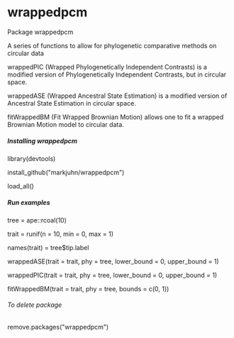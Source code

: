 # wrappedpcm
Package wrappedpcm

A series of functions to allow for phylogenetic comparative methods on circular data

wrappedPIC (Wrapped Phylogenetically Independent Contrasts) is a modified version of Phylogenetically Independent Contrasts, but in circular space.

wrappedASE (Wrapped Ancestral State Estimation) is a modified version of Ancestral State Estimation in circular space.

fitWrappedBM (Fit Wrapped Brownian Motion) allows one to fit a wrapped Brownian Motion model to circular data.

##### Installing wrappedpcm

library(devtools)

install_github("markjuhn/wrappedpcm")

load_all()

##### Run examples

tree = ape::rcoal(10)

trait = runif(n = 10, min = 0, max = 1)

names(trait) = tree$tip.label


wrappedASE(trait = trait, phy = tree, lower_bound = 0, upper_bound = 1)

wrappedPIC(trait = trait, phy = tree, lower_bound = 0, upper_bound = 1)

fitWrappedBM(trait = trait, phy = tree, bounds = c(0, 1))

###### To delete package

remove.packages("wrappedpcm")
